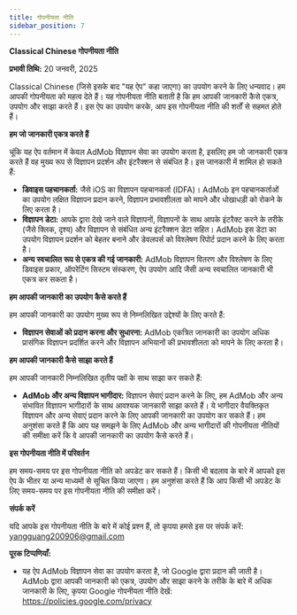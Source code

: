```yaml
---
title: गोपनीयता नीति
sidebar_position: 7
---
```


**Classical Chinese गोपनीयता नीति**

**प्रभावी तिथि:** 20 जनवरी, 2025

Classical Chinese (जिसे इसके बाद "यह ऐप" कहा जाएगा) का उपयोग करने के लिए धन्यवाद। हम आपकी गोपनीयता को महत्व देते हैं। यह गोपनीयता नीति बताती है कि हम आपकी जानकारी कैसे एकत्र, उपयोग और साझा करते हैं। इस ऐप का उपयोग करके, आप इस गोपनीयता नीति की शर्तों से सहमत होते हैं।

**हम जो जानकारी एकत्र करते हैं**

चूंकि यह ऐप वर्तमान में केवल AdMob विज्ञापन सेवा का उपयोग करता है, इसलिए हम जो जानकारी एकत्र करते हैं वह मुख्य रूप से विज्ञापन प्रदर्शन और इंटरैक्शन से संबंधित है। इस जानकारी में शामिल हो सकते हैं:

- **डिवाइस पहचानकर्ता:** जैसे iOS का विज्ञापन पहचानकर्ता (IDFA)। AdMob इन पहचानकर्ताओं का उपयोग लक्षित विज्ञापन प्रदान करने, विज्ञापन प्रभावशीलता को मापने और धोखाधड़ी को रोकने के लिए करता है।
- **विज्ञापन डेटा:** आपके द्वारा देखे जाने वाले विज्ञापनों, विज्ञापनों के साथ आपके इंटरैक्ट करने के तरीके (जैसे क्लिक, दृश्य) और विज्ञापन से संबंधित अन्य इंटरैक्शन डेटा सहित। AdMob इस डेटा का उपयोग विज्ञापन प्रदर्शन को बेहतर बनाने और डेवलपर्स को विश्लेषण रिपोर्ट प्रदान करने के लिए करता है।
- **अन्य स्वचालित रूप से एकत्र की गई जानकारी:** AdMob विज्ञापन वितरण और विश्लेषण के लिए डिवाइस प्रकार, ऑपरेटिंग सिस्टम संस्करण, ऐप उपयोग आदि जैसी अन्य स्वचालित जानकारी भी एकत्र कर सकता है।

**हम आपकी जानकारी का उपयोग कैसे करते हैं**

हम आपकी जानकारी का उपयोग मुख्य रूप से निम्नलिखित उद्देश्यों के लिए करते हैं:

- **विज्ञापन सेवाओं को प्रदान करना और सुधारना:** AdMob एकत्रित जानकारी का उपयोग अधिक प्रासंगिक विज्ञापन प्रदर्शित करने और विज्ञापन अभियानों की प्रभावशीलता को मापने के लिए करता है।

**हम आपकी जानकारी कैसे साझा करते हैं**

हम आपकी जानकारी निम्नलिखित तृतीय पक्षों के साथ साझा कर सकते हैं:

- **AdMob और अन्य विज्ञापन भागीदार:** विज्ञापन सेवाएं प्रदान करने के लिए, हम AdMob और अन्य संभावित विज्ञापन भागीदारों के साथ आवश्यक जानकारी साझा करते हैं। ये भागीदार वैयक्तिकृत विज्ञापन और अन्य सेवाएं प्रदान करने के लिए आपकी जानकारी का उपयोग कर सकते हैं। हम अनुशंसा करते हैं कि आप यह समझने के लिए AdMob और अन्य भागीदारों की गोपनीयता नीतियों की समीक्षा करें कि वे आपकी जानकारी का उपयोग कैसे करते हैं।

**इस गोपनीयता नीति में परिवर्तन**

हम समय-समय पर इस गोपनीयता नीति को अपडेट कर सकते हैं। किसी भी बदलाव के बारे में आपको इस ऐप के भीतर या अन्य माध्यमों से सूचित किया जाएगा। हम अनुशंसा करते हैं कि आप किसी भी अपडेट के लिए समय-समय पर इस गोपनीयता नीति की समीक्षा करें।

**संपर्क करें**

यदि आपके इस गोपनीयता नीति के बारे में कोई प्रश्न हैं, तो कृपया हमसे इस पर संपर्क करें: yangguang200906@gmail.com

**पूरक टिप्पणियाँ:**

- यह ऐप AdMob विज्ञापन सेवा का उपयोग करता है, जो Google द्वारा प्रदान की जाती है। AdMob द्वारा आपकी जानकारी को एकत्र, उपयोग और साझा करने के तरीके के बारे में अधिक जानकारी के लिए, कृपया Google गोपनीयता नीति देखें: https://policies.google.com/privacy
